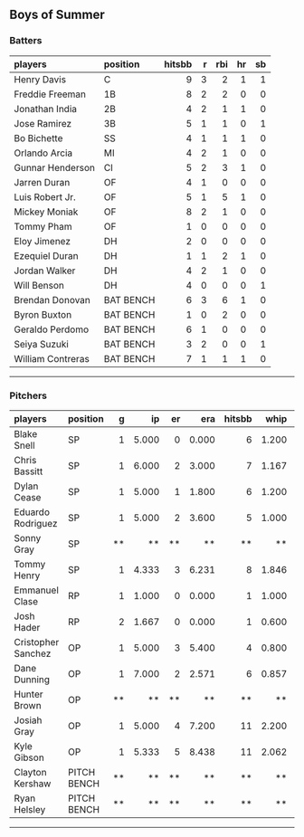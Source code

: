 ## Boys of Summer

### Batters

 
|players           |position  | hitsbb|  r| rbi| hr| sb| 
|:-----------------|:---------|------:|--:|---:|--:|--:| 
|Henry Davis       |C         |      9|  3|   2|  1|  1| 
|Freddie Freeman   |1B        |      8|  2|   2|  0|  0| 
|Jonathan India    |2B        |      4|  2|   1|  1|  0| 
|Jose Ramirez      |3B        |      5|  1|   1|  0|  1| 
|Bo Bichette       |SS        |      4|  1|   1|  1|  0| 
|Orlando Arcia     |MI        |      4|  2|   1|  0|  0| 
|Gunnar Henderson  |CI        |      5|  2|   3|  1|  0| 
|Jarren Duran      |OF        |      4|  1|   0|  0|  0| 
|Luis Robert Jr.   |OF        |      5|  1|   5|  1|  0| 
|Mickey Moniak     |OF        |      8|  2|   1|  0|  0| 
|Tommy Pham        |OF        |      1|  0|   0|  0|  0| 
|Eloy Jimenez      |DH        |      2|  0|   0|  0|  0| 
|Ezequiel Duran    |DH        |      1|  1|   2|  1|  0| 
|Jordan Walker     |DH        |      4|  2|   1|  0|  0| 
|Will Benson       |DH        |      4|  0|   0|  0|  1| 
|Brendan Donovan   |BAT BENCH |      6|  3|   6|  1|  0| 
|Byron Buxton      |BAT BENCH |      1|  0|   2|  0|  0| 
|Geraldo Perdomo   |BAT BENCH |      6|  1|   0|  0|  0| 
|Seiya Suzuki      |BAT BENCH |      3|  2|   0|  0|  1| 
|William Contreras |BAT BENCH |      7|  1|   1|  1|  0| 


* * *

### Pitchers

 
|players            |position    |  g|    ip| er|   era| hitsbb|  whip| so|  w| sv| 
|:------------------|:-----------|--:|-----:|--:|-----:|------:|-----:|--:|--:|--:| 
|Blake Snell        |SP          |  1| 5.000|  0| 0.000|      6| 1.200|  7|  0|  0| 
|Chris Bassitt      |SP          |  1| 6.000|  2| 3.000|      7| 1.167|  5|  1|  0| 
|Dylan Cease        |SP          |  1| 5.000|  1| 1.800|      6| 1.200|  6|  1|  0| 
|Eduardo Rodriguez  |SP          |  1| 5.000|  2| 3.600|      5| 1.000|  7|  1|  0| 
|Sonny Gray         |SP          | **|    **| **|    **|     **|    **| **| **| **| 
|Tommy Henry        |SP          |  1| 4.333|  3| 6.231|      8| 1.846|  5|  0|  0| 
|Emmanuel Clase     |RP          |  1| 1.000|  0| 0.000|      1| 1.000|  3|  0|  0| 
|Josh Hader         |RP          |  2| 1.667|  0| 0.000|      1| 0.600|  2|  0|  1| 
|Cristopher Sanchez |OP          |  1| 5.000|  3| 5.400|      4| 0.800|  5|  0|  0| 
|Dane Dunning       |OP          |  1| 7.000|  2| 2.571|      6| 0.857|  4|  0|  0| 
|Hunter Brown       |OP          | **|    **| **|    **|     **|    **| **| **| **| 
|Josiah Gray        |OP          |  1| 5.000|  4| 7.200|     11| 2.200|  2|  0|  0| 
|Kyle Gibson        |OP          |  1| 5.333|  5| 8.438|     11| 2.062|  1|  0|  0| 
|Clayton Kershaw    |PITCH BENCH | **|    **| **|    **|     **|    **| **| **| **| 
|Ryan Helsley       |PITCH BENCH | **|    **| **|    **|     **|    **| **| **| **| 


* * *



